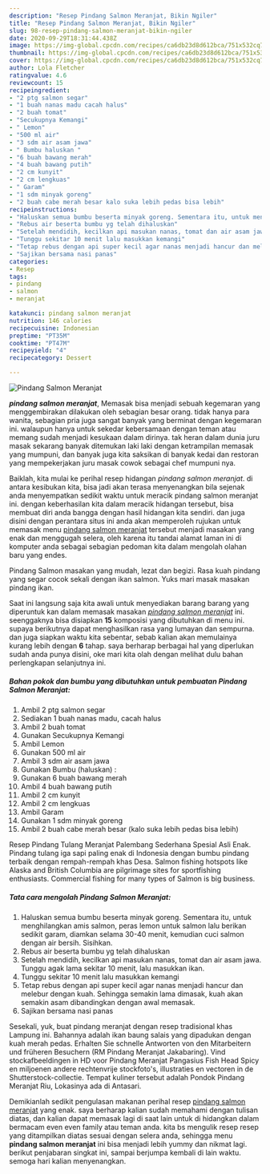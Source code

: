 ```yaml
---
description: "Resep Pindang Salmon Meranjat, Bikin Ngiler"
title: "Resep Pindang Salmon Meranjat, Bikin Ngiler"
slug: 98-resep-pindang-salmon-meranjat-bikin-ngiler
date: 2020-09-29T18:31:44.438Z
image: https://img-global.cpcdn.com/recipes/ca6db23d8d612bca/751x532cq70/pindang-salmon-meranjat-foto-resep-utama.jpg
thumbnail: https://img-global.cpcdn.com/recipes/ca6db23d8d612bca/751x532cq70/pindang-salmon-meranjat-foto-resep-utama.jpg
cover: https://img-global.cpcdn.com/recipes/ca6db23d8d612bca/751x532cq70/pindang-salmon-meranjat-foto-resep-utama.jpg
author: Lola Fletcher
ratingvalue: 4.6
reviewcount: 15
recipeingredient:
- "2 ptg salmon segar"
- "1 buah nanas madu cacah halus"
- "2 buah tomat"
- "Secukupnya Kemangi"
- " Lemon"
- "500 ml air"
- "3 sdm air asam jawa"
- " Bumbu haluskan "
- "6 buah bawang merah"
- "4 buah bawang putih"
- "2 cm kunyit"
- "2 cm lengkuas"
- " Garam"
- "1 sdm minyak goreng"
- "2 buah cabe merah besar kalo suka lebih pedas bisa lebih"
recipeinstructions:
- "Haluskan semua bumbu beserta minyak goreng. Sementara itu, untuk menghilangkan amis salmon, peras lemon untuk salmon lalu berikan sedikit garam, diamkan selama 30-40 menit, kemudian cuci salmon dengan air bersih. Sisihkan."
- "Rebus air beserta bumbu yg telah dihaluskan"
- "Setelah mendidih, kecilkan api masukan nanas, tomat dan air asam jawa. Tunggu agak lama sekitar 10 menit, lalu masukkan ikan."
- "Tunggu sekitar 10 menit lalu masukkan kemangi"
- "Tetap rebus dengan api super kecil agar nanas menjadi hancur dan melebur dengan kuah. Sehingga semakin lama dimasak, kuah akan semakin asam dibandingkan dengan awal memasak."
- "Sajikan bersama nasi panas"
categories:
- Resep
tags:
- pindang
- salmon
- meranjat

katakunci: pindang salmon meranjat 
nutrition: 146 calories
recipecuisine: Indonesian
preptime: "PT35M"
cooktime: "PT47M"
recipeyield: "4"
recipecategory: Dessert

---
```



![Pindang Salmon Meranjat](https://img-global.cpcdn.com/recipes/ca6db23d8d612bca/751x532cq70/pindang-salmon-meranjat-foto-resep-utama.jpg)

<b><i>pindang salmon meranjat</i></b>, Memasak bisa menjadi sebuah kegemaran yang menggembirakan dilakukan oleh sebagian besar orang. tidak hanya para wanita, sebagian pria juga sangat banyak yang berminat dengan kegemaran ini. walaupun hanya untuk sekedar kebersamaan dengan teman atau memang sudah menjadi kesukaan dalam dirinya. tak heran dalam dunia juru masak sekarang banyak ditemukan laki laki dengan ketrampilan memasak yang mumpuni, dan banyak juga kita saksikan di banyak kedai dan restoran yang mempekerjakan juru masak cowok sebagai chef mumpuni nya.

Baiklah, kita mulai ke perihal resep hidangan <i>pindang salmon meranjat</i>. di antara kesibukan kita, bisa jadi akan terasa menyenangkan bila sejenak anda menyempatkan sedikit waktu untuk meracik pindang salmon meranjat ini. dengan keberhasilan kita dalam meracik hidangan tersebut, bisa membuat diri anda bangga dengan hasil hidangan kita sendiri. dan juga disini dengan perantara situs ini anda akan memperoleh rujukan untuk memasak menu <u>pindang salmon meranjat</u> tersebut menjadi masakan yang enak dan menggugah selera, oleh karena itu tandai alamat laman ini di komputer anda sebagai sebagian pedoman kita dalam mengolah olahan baru yang endes.

Pindang Salmon masakan yang mudah, lezat dan begizi. Rasa kuah pindang yang segar cocok sekali dengan ikan salmon. Yuks mari masak masakan pindang ikan.


Saat ini langsung saja kita awali untuk menyediakan barang barang yang diperuntuk kan dalam memasak masakan <u><i>pindang salmon meranjat</i></u> ini. seenggaknya bisa disiapkan <b>15</b> komposisi yang dibutuhkan di menu ini. supaya berikutnya dapat menghasilkan rasa yang lumayan dan sempurna. dan juga siapkan waktu kita sebentar, sebab kalian akan memulainya kurang lebih dengan <b>6</b> tahap. saya berharap berbagai hal yang diperlukan sudah anda punya disini, oke mari kita olah dengan melihat dulu bahan perlengkapan selanjutnya ini.

<!--inarticleads1-->

##### Bahan pokok dan bumbu yang dibutuhkan untuk pembuatan Pindang Salmon Meranjat:

1. Ambil 2 ptg salmon segar
1. Sediakan 1 buah nanas madu, cacah halus
1. Ambil 2 buah tomat
1. Gunakan Secukupnya Kemangi
1. Ambil  Lemon
1. Gunakan 500 ml air
1. Ambil 3 sdm air asam jawa
1. Gunakan  Bumbu (haluskan) :
1. Gunakan 6 buah bawang merah
1. Ambil 4 buah bawang putih
1. Ambil 2 cm kunyit
1. Ambil 2 cm lengkuas
1. Ambil  Garam
1. Gunakan 1 sdm minyak goreng
1. Ambil 2 buah cabe merah besar (kalo suka lebih pedas bisa lebih)


Resep Pindang Tulang Meranjat Palembang Sederhana Spesial Asli Enak. Pindang tulang iga sapi paling enak di Indonesia dengan bumbu pindang terbaik dengan rempah-rempah khas Desa. Salmon fishing hotspots like Alaska and British Columbia are pilgrimage sites for sportfishing enthusiasts. Commercial fishing for many types of Salmon is big business. 

<!--inarticleads2-->

##### Tata cara mengolah Pindang Salmon Meranjat:

1. Haluskan semua bumbu beserta minyak goreng. Sementara itu, untuk menghilangkan amis salmon, peras lemon untuk salmon lalu berikan sedikit garam, diamkan selama 30-40 menit, kemudian cuci salmon dengan air bersih. Sisihkan.
1. Rebus air beserta bumbu yg telah dihaluskan
1. Setelah mendidih, kecilkan api masukan nanas, tomat dan air asam jawa. Tunggu agak lama sekitar 10 menit, lalu masukkan ikan.
1. Tunggu sekitar 10 menit lalu masukkan kemangi
1. Tetap rebus dengan api super kecil agar nanas menjadi hancur dan melebur dengan kuah. Sehingga semakin lama dimasak, kuah akan semakin asam dibandingkan dengan awal memasak.
1. Sajikan bersama nasi panas


Sesekali, yuk, buat pindang meranjat dengan resep tradisional khas Lampung ini. Bahannya adalah ikan baung salais yang dipadukan dengan kuah merah pedas. Erhalten Sie schnelle Antworten von den Mitarbeitern und früheren Besuchern (RM Pindang Meranjat Jakabaring). Vind stockafbeeldingen in HD voor Pindang Meranjat Pangasius Fish Head Spicy en miljoenen andere rechtenvrije stockfoto&#39;s, illustraties en vectoren in de Shutterstock-collectie. Tempat kuliner tersebut adalah Pondok Pindang Meranjat Riu, Lokasinya ada di Antasari. 

Demikianlah sedikit pengulasan makanan perihal resep <u>pindang salmon meranjat</u> yang enak. saya berharap kalian sudah memahami dengan tulisan diatas, dan kalian dapat memasak lagi di saat lain untuk di hidangkan dalam bermacam even even family atau teman anda. kita bs mengulik resep resep yang ditampilkan diatas sesuai dengan selera anda, sehingga menu <b>pindang salmon meranjat</b> ini bisa menjadi lebih yummy dan nikmat lagi. berikut penjabaran singkat ini, sampai berjumpa kembali di lain waktu. semoga hari kalian menyenangkan.

